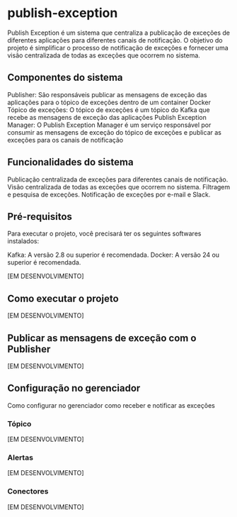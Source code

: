 # publish-exception
Publish Exception é um sistema que centraliza a publicação de exceções de diferentes aplicações para diferentes canais de notificação. O objetivo do projeto é simplificar o processo de notificação de exceções e fornecer uma visão centralizada de todas as exceções que ocorrem no sistema.

## Componentes do sistema

Publisher: São responsáveis publicar as mensagens de exceção das aplicações para o tópico de exceções dentro de um container Docker
Tópico de exceções: O tópico de exceções é um tópico do Kafka que recebe as mensagens de exceção das aplicações
Publish Exception Manager: O Publish Exception Manager é um serviço responsável por consumir as mensagens de exceção do tópico de exceções e publicar as exceções para os canais de notificação

## Funcionalidades do sistema

Publicação centralizada de exceções para diferentes canais de notificação.
Visão centralizada de todas as exceções que ocorrem no sistema.
Filtragem e pesquisa de exceções.
Notificação de exceções por e-mail e Slack.

## Pré-requisitos
Para executar o projeto, você precisará ter os seguintes softwares instalados:

Kafka: A versão 2.8 ou superior é recomendada.
Docker: A versão 24 ou superior é recomendada.

[EM DESENVOLVIMENTO]

## Como executar o projeto
[EM DESENVOLVIMENTO]

## Publicar as mensagens de exceção com o Publisher
[EM DESENVOLVIMENTO]

## Configuração no gerenciador
Como configurar no gerenciador como receber e notificar as exceções
### Tópico
[EM DESENVOLVIMENTO]
### Alertas
[EM DESENVOLVIMENTO]
### Conectores
[EM DESENVOLVIMENTO]

